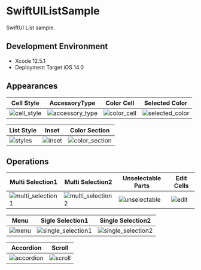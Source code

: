 # SwiftUIListSample
SwiftUI List sample.

## Development Environment
* Xcode 12.5.1
* Deployment Target iOS 14.0

## Appearances
| Cell Style | AccessoryType | Color Cell | Selected Color |
| --- | --- | --- | --- |
|![cell_style](https://user-images.githubusercontent.com/34936885/127751568-b1cf11ab-7a55-4fd0-8671-9d467e863ecd.png)|![accessory_type](https://user-images.githubusercontent.com/34936885/127751575-7c4f055a-f18f-45dc-be8d-a56b0501f62d.png)|![color_cell](https://user-images.githubusercontent.com/34936885/127751582-07f904eb-ef3b-4202-84bc-e87ba709b8a8.png)|![selected_color](https://user-images.githubusercontent.com/34936885/127751596-7c54b5ee-49ed-4666-ace5-4c6373244db5.png)|

| List Style | Inset | Color Section |
| --- | --- | --- |
|![styles](https://user-images.githubusercontent.com/34936885/127752317-0c0c31a6-e3e5-4c80-9d38-17e003c05559.png)|![inset](https://user-images.githubusercontent.com/34936885/127751631-1601402c-3328-44ef-a9b8-3212c222a68d.png)|![color_section](https://user-images.githubusercontent.com/34936885/127751633-9c9321ae-e3c0-4922-aab0-19821c9ba67d.png)|

## Operations
| Multi Selection1 | Multi Selection2 | Unselectable Parts | Edit Cells |
| --- | --- | --- | --- |
|![multi_selection1](https://user-images.githubusercontent.com/34936885/127788624-310f3747-afde-428c-a80f-66b68d545960.png)|![multi_selection2](https://user-images.githubusercontent.com/34936885/127788633-bb53d88f-9de2-4466-b010-9bdcf7eb0ab7.png)|![unselectable](https://user-images.githubusercontent.com/34936885/127788699-d210eb87-e15c-43b2-96bb-35737239a791.png)|![edit](https://user-images.githubusercontent.com/34936885/127788701-572ee8fd-2be9-43ae-8d10-1fcabfc5c2ce.png)|

| Menu | Sigle Selection1 | Single Selection2|
| --- | --- | --- |
|![menu](https://user-images.githubusercontent.com/34936885/127788736-6c11a483-a81d-463e-b5d8-e5b964c9419c.png)|![single_selection1](https://user-images.githubusercontent.com/34936885/127788757-ab329d0a-8261-49b6-becf-ccb4b2224a8b.png)|![single_selection2](https://user-images.githubusercontent.com/34936885/127788761-92e3df4c-af67-47a2-bff4-31077ed72d5a.png)|

| Accordion | Scroll |
| --- | --- |
|![accordion](https://user-images.githubusercontent.com/34936885/127788778-5a441a07-4e29-427b-8c7f-5a92345fe8a8.gif)|![scroll](https://user-images.githubusercontent.com/34936885/127788784-a32d1713-e92e-4493-b510-35427fe541f2.gif)|